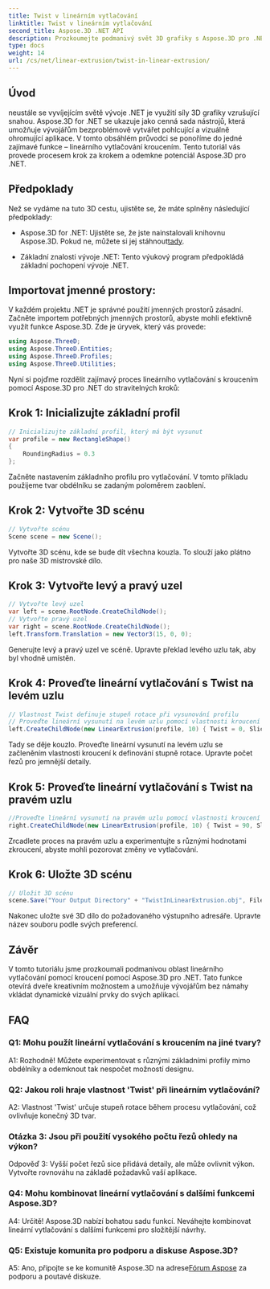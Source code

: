 ```yaml
---
title: Twist v lineárním vytlačování
linktitle: Twist v lineárním vytlačování
second_title: Aspose.3D .NET API
description: Prozkoumejte podmanivý svět 3D grafiky s Aspose.3D pro .NET. Naučte se krok za krokem lineární vytlačování kroucením.
type: docs
weight: 14
url: /cs/net/linear-extrusion/twist-in-linear-extrusion/
---
```

## Úvod

neustále se vyvíjejícím světě vývoje .NET je využití síly 3D grafiky vzrušující snahou. Aspose.3D for .NET se ukazuje jako cenná sada nástrojů, která umožňuje vývojářům bezproblémově vytvářet pohlcující a vizuálně ohromující aplikace. V tomto obsáhlém průvodci se ponoříme do jedné zajímavé funkce – lineárního vytlačování kroucením. Tento tutoriál vás provede procesem krok za krokem a odemkne potenciál Aspose.3D pro .NET.

## Předpoklady

Než se vydáme na tuto 3D cestu, ujistěte se, že máte splněny následující předpoklady:

-  Aspose.3D for .NET: Ujistěte se, že jste nainstalovali knihovnu Aspose.3D. Pokud ne, můžete si jej stáhnout[tady](https://releases.aspose.com/3d/net/).

- Základní znalosti vývoje .NET: Tento výukový program předpokládá základní pochopení vývoje .NET.

## Importovat jmenné prostory:

V každém projektu .NET je správné použití jmenných prostorů zásadní. Začněte importem potřebných jmenných prostorů, abyste mohli efektivně využít funkce Aspose.3D. Zde je úryvek, který vás provede:

```csharp
using Aspose.ThreeD;
using Aspose.ThreeD.Entities;
using Aspose.ThreeD.Profiles;
using Aspose.ThreeD.Utilities;
```

Nyní si pojďme rozdělit zajímavý proces lineárního vytlačování s kroucením pomocí Aspose.3D pro .NET do stravitelných kroků:

## Krok 1: Inicializujte základní profil

```csharp
// Inicializujte základní profil, který má být vysunut
var profile = new RectangleShape()
{
    RoundingRadius = 0.3
};
```

Začněte nastavením základního profilu pro vytlačování. V tomto příkladu použijeme tvar obdélníku se zadaným poloměrem zaoblení.

## Krok 2: Vytvořte 3D scénu

```csharp
// Vytvořte scénu
Scene scene = new Scene();
```

Vytvořte 3D scénu, kde se bude dít všechna kouzla. To slouží jako plátno pro naše 3D mistrovské dílo.

## Krok 3: Vytvořte levý a pravý uzel

```csharp
// Vytvořte levý uzel
var left = scene.RootNode.CreateChildNode();
// Vytvořte pravý uzel
var right = scene.RootNode.CreateChildNode();
left.Transform.Translation = new Vector3(15, 0, 0);
```

Generujte levý a pravý uzel ve scéně. Upravte překlad levého uzlu tak, aby byl vhodně umístěn.

## Krok 4: Proveďte lineární vytlačování s Twist na levém uzlu

```csharp
// Vlastnost Twist definuje stupeň rotace při vysunování profilu
// Proveďte lineární vysunutí na levém uzlu pomocí vlastnosti kroucení a řezy
left.CreateChildNode(new LinearExtrusion(profile, 10) { Twist = 0, Slices = 100 });
```

Tady se děje kouzlo. Proveďte lineární vysunutí na levém uzlu se začleněním vlastnosti kroucení k definování stupně rotace. Upravte počet řezů pro jemnější detaily.

## Krok 5: Proveďte lineární vytlačování s Twist na pravém uzlu

```csharp
//Proveďte lineární vysunutí na pravém uzlu pomocí vlastnosti kroucení a řezy
right.CreateChildNode(new LinearExtrusion(profile, 10) { Twist = 90, Slices = 100 });
```

Zrcadlete proces na pravém uzlu a experimentujte s různými hodnotami zkroucení, abyste mohli pozorovat změny ve vytlačování.

## Krok 6: Uložte 3D scénu

```csharp
// Uložit 3D scénu
scene.Save("Your Output Directory" + "TwistInLinearExtrusion.obj", FileFormat.WavefrontOBJ);
```

Nakonec uložte své 3D dílo do požadovaného výstupního adresáře. Upravte název souboru podle svých preferencí.

## Závěr

V tomto tutoriálu jsme prozkoumali podmanivou oblast lineárního vytlačování pomocí kroucení pomocí Aspose.3D pro .NET. Tato funkce otevírá dveře kreativním možnostem a umožňuje vývojářům bez námahy vkládat dynamické vizuální prvky do svých aplikací.

## FAQ

### Q1: Mohu použít lineární vytlačování s kroucením na jiné tvary?

A1: Rozhodně! Můžete experimentovat s různými základními profily mimo obdélníky a odemknout tak nespočet možností designu.

### Q2: Jakou roli hraje vlastnost 'Twist' při lineárním vytlačování?

A2: Vlastnost 'Twist' určuje stupeň rotace během procesu vytlačování, což ovlivňuje konečný 3D tvar.

### Otázka 3: Jsou při použití vysokého počtu řezů ohledy na výkon?

Odpověď 3: Vyšší počet řezů sice přidává detaily, ale může ovlivnit výkon. Vytvořte rovnováhu na základě požadavků vaší aplikace.

### Q4: Mohu kombinovat lineární vytlačování s dalšími funkcemi Aspose.3D?

A4: Určitě! Aspose.3D nabízí bohatou sadu funkcí. Neváhejte kombinovat lineární vytlačování s dalšími funkcemi pro složitější návrhy.

### Q5: Existuje komunita pro podporu a diskuse Aspose.3D?

 A5: Ano, připojte se ke komunitě Aspose.3D na adrese[Fórum Aspose](https://forum.aspose.com/c/3d/18) za podporu a poutavé diskuze.